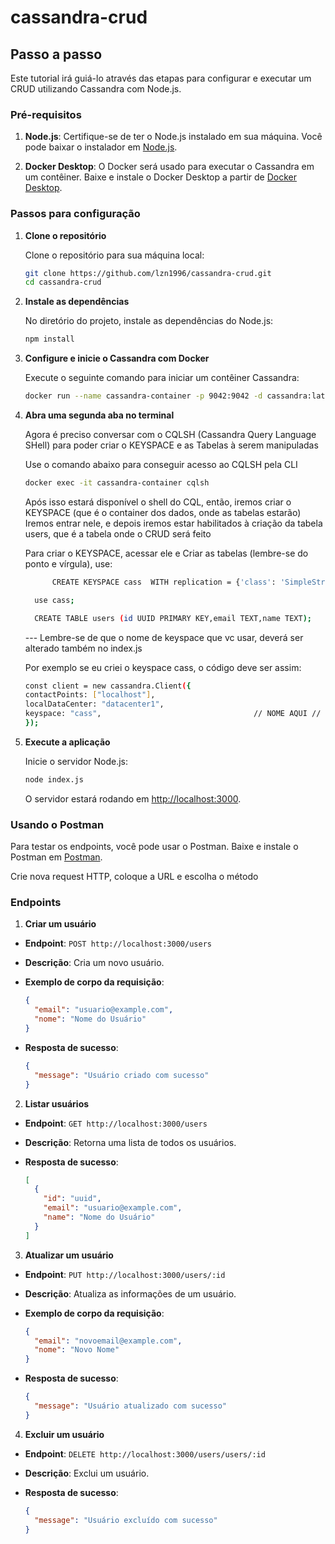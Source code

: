 # cassandra-crud

## Passo a passo

Este tutorial irá guiá-lo através das etapas para configurar e executar um CRUD utilizando Cassandra com Node.js.

### Pré-requisitos

1. **Node.js**: Certifique-se de ter o Node.js instalado em sua máquina. Você pode baixar o instalador em [Node.js](https://nodejs.org/).

2. **Docker Desktop**: O Docker será usado para executar o Cassandra em um contêiner. Baixe e instale o Docker Desktop a partir de [Docker Desktop](https://www.docker.com/products/docker-desktop).

### Passos para configuração

1. **Clone o repositório**

   Clone o repositório para sua máquina local:

   ```sh
   git clone https://github.com/lzn1996/cassandra-crud.git
   cd cassandra-crud
   ```

2. **Instale as dependências**

   No diretório do projeto, instale as dependências do Node.js:

   ```sh
   npm install
   ```

3. **Configure e inicie o Cassandra com Docker**

   Execute o seguinte comando para iniciar um contêiner Cassandra:

   ```sh
   docker run --name cassandra-container -p 9042:9042 -d cassandra:latest
   ```

4. **Abra uma segunda aba no terminal**

   Agora é preciso conversar com o CQLSH (Cassandra Query Language SHell) para poder criar o KEYSPACE e as Tabelas à serem manipuladas

   Use o comando abaixo para conseguir acesso ao CQLSH pela CLI

   ```sh
   docker exec -it cassandra-container cqlsh
   ```

   Após isso estará disponível o shell do CQL, então, iremos criar o KEYSPACE (que é o container dos dados, onde as tabelas estarão)
   Iremos entrar nele, e depois iremos estar habilitados à criação da tabela users, que é a tabela onde o CRUD será feito

   Para criar o KEYSPACE, acessar ele e Criar as tabelas (lembre-se do ponto e vírgula), use:

   ```sh
         CREATE KEYSPACE cass  WITH replication = {'class': 'SimpleStrategy','replication_factor': 1 };

     use cass;

     CREATE TABLE users (id UUID PRIMARY KEY,email TEXT,name TEXT);

   ```

   --- Lembre-se de que o nome de keyspace que vc usar, deverá ser alterado também no index.js

   Por exemplo se eu criei o keyspace cass, o código deve ser assim:

   ```sh
   const client = new cassandra.Client({
   contactPoints: ["localhost"],
   localDataCenter: "datacenter1",
   keyspace: "cass",                                  // NOME AQUI //
   });
   ```

5. **Execute a aplicação**

   Inicie o servidor Node.js:

   ```sh
   node index.js
   ```

   O servidor estará rodando em [http://localhost:3000](http://localhost:3000).

### Usando o Postman

Para testar os endpoints, você pode usar o Postman. Baixe e instale o Postman em [Postman](https://www.postman.com/downloads/).

Crie nova request HTTP, coloque a URL e escolha o método

### Endpoints

1. **Criar um usuário**

- **Endpoint**: `POST http://localhost:3000/users`
- **Descrição**: Cria um novo usuário.
- **Exemplo de corpo da requisição**:

  ```json
  {
    "email": "usuario@example.com",
    "nome": "Nome do Usuário"
  }
  ```

- **Resposta de sucesso**:

  ```json
  {
    "message": "Usuário criado com sucesso"
  }
  ```

2. **Listar usuários**

- **Endpoint**: `GET http://localhost:3000/users`
- **Descrição**: Retorna uma lista de todos os usuários.
- **Resposta de sucesso**:

  ```json
  [
    {
      "id": "uuid",
      "email": "usuario@example.com",
      "name": "Nome do Usuário"
    }
  ]
  ```

3. **Atualizar um usuário**

- **Endpoint**: `PUT http://localhost:3000/users/:id`
- **Descrição**: Atualiza as informações de um usuário.
- **Exemplo de corpo da requisição**:

  ```json
  {
    "email": "novoemail@example.com",
    "nome": "Novo Nome"
  }
  ```

- **Resposta de sucesso**:

  ```json
  {
    "message": "Usuário atualizado com sucesso"
  }
  ```

4. **Excluir um usuário**

- **Endpoint**: `DELETE http://localhost:3000/users/users/:id`
- **Descrição**: Exclui um usuário.
- **Resposta de sucesso**:

  ```json
  {
    "message": "Usuário excluído com sucesso"
  }
  ```

```

```
